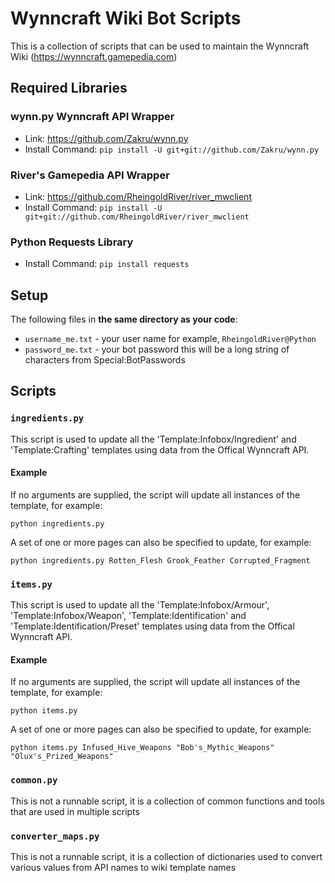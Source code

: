 # Wynncraft Wiki Bot Scripts
This is a collection of scripts that can be used to maintain the Wynncraft Wiki (https://wynncraft.gamepedia.com)

## Required Libraries
### wynn.py Wynncraft API Wrapper
* Link: https://github.com/Zakru/wynn.py
* Install Command: `pip install -U git+git://github.com/Zakru/wynn.py`

### River's Gamepedia API Wrapper 
* Link: https://github.com/RheingoldRiver/river_mwclient  
* Install Command: `pip install -U git+git://github.com/RheingoldRiver/river_mwclient`

### Python Requests Library
* Install Command: `pip install requests`

## Setup
The following files in **the same directory as your code**:
* `username_me.txt` - your user name for example, `RheingoldRiver@Python`
* `password_me.txt` - your bot password this will be a long string of characters from Special:BotPasswords

## Scripts
### `ingredients.py`
This script is used to update all the 'Template:Infobox/Ingredient' and 'Template:Crafting' templates using data from the Offical Wynncraft API.
#### Example
If no arguments are supplied, the script will update all instances of the template, for example:  
```
python ingredients.py
```  
A set of one or more pages can also be specified to update, for example:  
```
python ingredients.py Rotten_Flesh Grook_Feather Corrupted_Fragment
```  

### `items.py`
This script is used to update all the 'Template:Infobox/Armour', 'Template:Infobox/Weapon', 'Template:Identification' and 'Template:Identification/Preset' templates using data from the Offical Wynncraft API.
#### Example
If no arguments are supplied, the script will update all instances of the template, for example:  
```
python items.py
```  
A set of one or more pages can also be specified to update, for example:  
```
python items.py Infused_Hive_Weapons "Bob's_Mythic_Weapons" "Olux's_Prized_Weapons"
```  

### `common.py`
This is not a runnable script, it is a collection of common functions and tools that are used in multiple scripts

### `converter_maps.py`
This is not a runnable script, it is a collection of dictionaries used to convert various values from API names to wiki template names